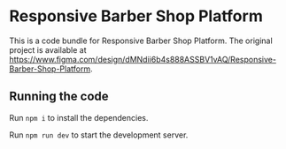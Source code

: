 
  # Responsive Barber Shop Platform

  This is a code bundle for Responsive Barber Shop Platform. The original project is available at https://www.figma.com/design/dMNdii6b4s888ASSBV1vAQ/Responsive-Barber-Shop-Platform.

  ## Running the code

  Run `npm i` to install the dependencies.

  Run `npm run dev` to start the development server.
  